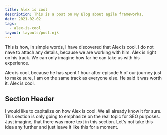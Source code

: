 ```yaml
---
title: Alex is cool
description: This is a post on My Blog about agile frameworks.
date: 2021-02-02
tags:
  - alex-is-cool
layout: layouts/post.njk
---
```


This is how, in simple words, I have discovered that Alex is cool. I do not nave to attach any details, because we are working with him. Alex is right on his track. We can only imagine how far he can take us with his experience.

Alex is cool, because he has spent 1 hour after episode 5 of our journey just to make sure, I am on the same track as everyone else. He said it was worth it. Alex is cool.

## Section Header

I would like to capitalize on how Alex is cool. We all already know it for sure. This section is only going to emphasize on the real topic for SEO purposes. Just imagine, that there was more text in this section. Let's not take this idea any further and just leave it like this for a moment.
